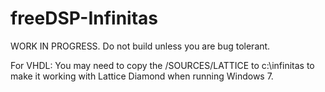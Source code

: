 # freeDSP-Infinitas

WORK IN PROGRESS. Do not build unless you are bug tolerant.

For VHDL: You may need to copy the /SOURCES/LATTICE to c:\infinitas to make it working with Lattice Diamond when running Windows 7.